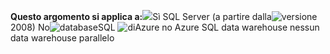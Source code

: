 <Token>**Questo argomento si applica a:**![](media/yes-icon.png)Sì SQL Server (a partire dalla![versione](media/no-icon.png)2008) No![database](media/no-icon.png)SQL ![di](media/no-icon.png)Azure no Azure SQL data warehouse nessun data warehouse parallelo</Token>
